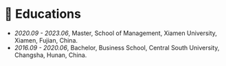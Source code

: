 # 📖 Educations
- *2020.09 - 2023.06*, Master, School of Management, Xiamen University, Xiamen, Fujian, China.
- *2016.09 - 2020.06*, Bachelor, Business School, Central South University, Changsha, Hunan, China.
